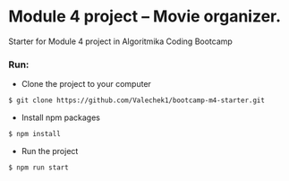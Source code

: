 # Module 4 project – Movie organizer.

Starter for Module 4 project in Algoritmika Coding Bootcamp

### Run:

- Clone the project to your computer

```sh
$ git clone https://github.com/Valechek1/bootcamp-m4-starter.git
```

- Install npm packages

```sh
$ npm install
```

- Run the project

```sh
$ npm run start
```
